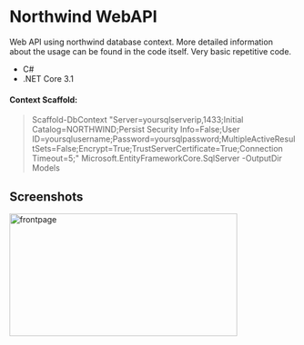 # Northwind WebAPI
Web API using northwind database context. More detailed information about the usage can be found in the code itself. Very basic repetitive code.

<div>
<ul>
	<li>C#</li>
	<li>.NET Core 3.1</li>
	
</ul>
</div>

#### Context Scaffold:
> Scaffold-DbContext "Server=yoursqlserverip,1433;Initial Catalog=NORTHWIND;Persist Security Info=False;User ID=yoursqlusername;Password=yoursqlpassword;MultipleActiveResultSets=False;Encrypt=True;TrustServerCertificate=True;Connection Timeout=5;" Microsoft.EntityFrameworkCore.SqlServer -OutputDir Models

## Screenshots
<a data-flickr-embed="true" href="https://www.flickr.com/photos/55156353@N07/51686504723/in/dateposted-public/" title="frontpage"><img src="https://live.staticflickr.com/65535/51686504723_f2d664d2c1_w.jpg" width="400" height="216" alt="frontpage"></a>
